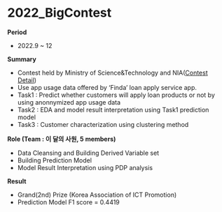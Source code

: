 # 2022_BigContest

**Period**

- 2022.9 ~ 12

**Summary**

- Contest held by Ministry of Science&Technology and NIA([Contest Detail](https://www.bigcontest.or.kr/main.php))
- Use app usage data offered by ‘Finda’ loan apply service app.
- Task1 : Predict whether customers will apply loan products or not by using anonnymized app usage data
- Task2 : EDA and model result interpretation using Task1 prediction model
- Task3 : Customer characterization using clustering method

**Role (Team : 이 달의 사원, 5 members)**

- Data Cleansing and Building Derived Variable set
- Building Prediction Model
- Model Result Interpretation using PDP analysis

**Result** 

- Grand(2nd) Prize (Korea Association of ICT Promotion)
- Prediction Model F1 score = 0.4419
